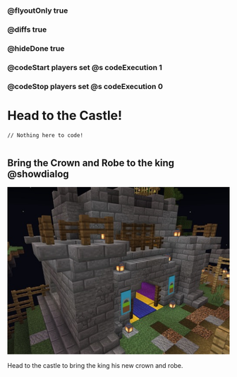 ### @flyoutOnly true
### @diffs true
### @hideDone true
### @codeStart players set @s codeExecution 1
### @codeStop players set @s codeExecution 0

# Head to the Castle!

```template
// Nothing here to code!
```

```ghost
```

## Bring the Crown and Robe to the king @showdialog

![Castle](https://raw.githubusercontent.com/CausewayDigital/Minecraft-EE-MakeCode/refs/heads/master/tutorials/python-islands/island-3/wizard/castle.jpg)

Head to the castle to bring the king his new crown and robe.


```spy

```